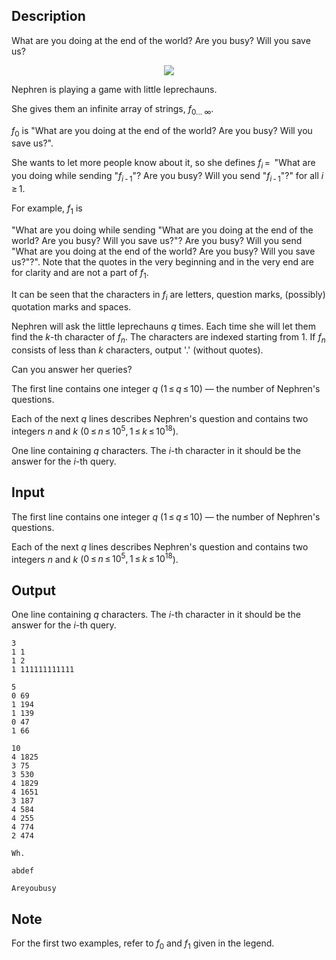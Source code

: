 ## Description

<div><div class="epigraph"><div class="epigraph-text"><span class="tex-font-style-it">What are you doing at the end of the world? Are you busy? Will you save us?</span></div></div><center><p><img class="tex-graphics" src="file://KlUNnWkP.png" style="max-width: 100.0%;max-height: 100.0%;"></p></center><p>Nephren is playing a game with little leprechauns.</p><p>She gives them an infinite array of strings, <span class="tex-span"><i>f</i><sub class="lower-index">0... ∞</sub></span>.</p><p><span class="tex-span"><i>f</i><sub class="lower-index">0</sub></span> is "<span class="tex-font-style-tt">What are you doing at the end of the world? Are you busy? Will you save us?</span>".</p><p>She wants to let more people know about it, so she defines <span class="tex-span"><i>f</i><sub class="lower-index"><i>i</i></sub> = </span> "<span class="tex-font-style-tt">What are you doing while sending "</span><span class="tex-span"><i>f</i><sub class="lower-index"><i>i</i> - 1</sub></span><span class="tex-font-style-tt">"? Are you busy? Will you send "</span><span class="tex-span"><i>f</i><sub class="lower-index"><i>i</i> - 1</sub></span><span class="tex-font-style-tt">"?</span>" for all <span class="tex-span"><i>i</i> ≥ 1</span>.</p><p>For example, <span class="tex-span"><i>f</i><sub class="lower-index">1</sub></span> is</p><p>"<span class="tex-font-style-tt">What are you doing while sending "What are you doing at the end of the world? Are you busy? Will you save us?"? Are you busy? Will you send "What are you doing at the end of the world? Are you busy? Will you save us?"?</span>". Note that the quotes in the very beginning and in the very end are for clarity and are not a part of <span class="tex-span"><i>f</i><sub class="lower-index">1</sub></span>.</p><p>It can be seen that the characters in <span class="tex-span"><i>f</i><sub class="lower-index"><i>i</i></sub></span> are letters, question marks, (possibly) quotation marks and spaces.</p><p>Nephren will ask the little leprechauns <span class="tex-span"><i>q</i></span> times. Each time she will let them find the <span class="tex-span"><i>k</i></span>-th character of <span class="tex-span"><i>f</i><sub class="lower-index"><i>n</i></sub></span>. The characters are indexed starting from <span class="tex-span">1</span>. If <span class="tex-span"><i>f</i><sub class="lower-index"><i>n</i></sub></span> consists of less than <span class="tex-span"><i>k</i></span> characters, output '<span class="tex-font-style-tt">.</span>' (without quotes).</p><p>Can you answer her queries?</p></div><div class="input-specification"><p>The first line contains one integer <span class="tex-span"><i>q</i></span> (<span class="tex-span">1 ≤ <i>q</i> ≤ 10</span>)&nbsp;— the number of Nephren's questions.</p><p>Each of the next <span class="tex-span"><i>q</i></span> lines describes Nephren's question and contains two integers <span class="tex-span"><i>n</i></span> and <span class="tex-span"><i>k</i></span> (<span class="tex-span">0 ≤ <i>n</i> ≤ 10<sup class="upper-index">5</sup>, 1 ≤ <i>k</i> ≤ 10<sup class="upper-index">18</sup></span>).</p></div><div class="output-specification"><p>One line containing <span class="tex-span"><i>q</i></span> characters. The <span class="tex-span"><i>i</i></span>-th character in it should be the answer for the <span class="tex-span"><i>i</i></span>-th query.</p></div>

## Input

<p>The first line contains one integer <span class="tex-span"><i>q</i></span> (<span class="tex-span">1 ≤ <i>q</i> ≤ 10</span>)&nbsp;— the number of Nephren's questions.</p><p>Each of the next <span class="tex-span"><i>q</i></span> lines describes Nephren's question and contains two integers <span class="tex-span"><i>n</i></span> and <span class="tex-span"><i>k</i></span> (<span class="tex-span">0 ≤ <i>n</i> ≤ 10<sup class="upper-index">5</sup>, 1 ≤ <i>k</i> ≤ 10<sup class="upper-index">18</sup></span>).</p>

## Output

<p>One line containing <span class="tex-span"><i>q</i></span> characters. The <span class="tex-span"><i>i</i></span>-th character in it should be the answer for the <span class="tex-span"><i>i</i></span>-th query.</p>





```input1
3
1 1
1 2
1 111111111111

```




```input2
5
0 69
1 194
1 139
0 47
1 66

```




```input3
10
4 1825
3 75
3 530
4 1829
4 1651
3 187
4 584
4 255
4 774
2 474

```




```output1
Wh.
```




```output2
abdef
```




```output3
Areyoubusy
```



## Note

<p>For the first two examples, refer to <span class="tex-span"><i>f</i><sub class="lower-index">0</sub></span> and <span class="tex-span"><i>f</i><sub class="lower-index">1</sub></span> given in the legend.</p>
